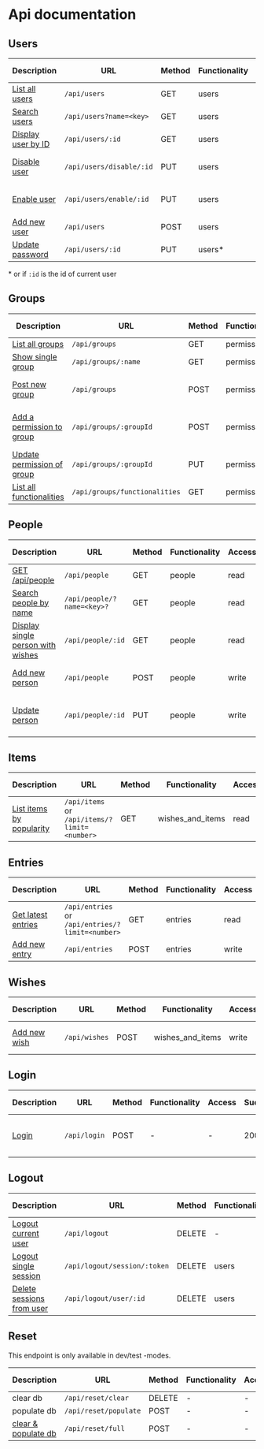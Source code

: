 # Api documentation

## Users

|Description |URL | Method | Functionality |Access | Success | Possible errors | 
|------------|----|--------|--------------|---------|-----------------|-----------|
|[List all users](API/users.md#list-all-users) | `/api/users` | GET | users |read | 200 | - |
|[Search users](API/users.md#search-users) | `/api/users?name=<key>` | GET | users |read | 200 | 404 |
|[Display user by ID](API/users.md#display-user-by-id) | `/api/users/:id` | GET | users |read | 200 | 400, 404 |
|[Disable user](API/users.md#disable-user) | `/api/users/disable/:id` | PUT | users | write | 200 | 400, 404, 500 |
|[Enable user](API/users.md#enable-user) | `/api/users/enable/:id` | PUT | users | write | 200 | 400, 404, 500 |
|[Add new user](API/users.md#add-new-user)| `/api/users` |POST | users | write | 201 | 400, 500 | 
|[Update password](API/users.md#update-password)|`/api/users/:id`|PUT | users* | write | 204 | 404, 500|

\* or if `:id` is the id of current user

## Groups

|Description |URL       |Method         | Functionality  |Access | Success | Possible errors |
|---------|----------|---------------| -------| -----------------|-----------|-----------------|
|[List all groups](API/groups.md#list-all-groups)|`/api/groups` | GET       | permissions |read | 200 | -  |
|[Show single group](API/groups.md#show-single-group)|`/api/groups/:name`| GET | permissions|read | 200 | 404 |
|[Post new group](API/groups.md#post-new-group)|`/api/groups` | POST | permissions |write | 201 | 400, 403, 500(?) |
|[Add a permission to group](API/groups.md#add-a-permission-to-group) | `/api/groups/:groupId` | POST | permissions |write | 201 | 400, 403, 404, 500(?) |
|[Update permission of group](API/groups.md#update-permission-of-group)|`/api/groups/:groupId`|PUT|permissions| write|200| - |
|[List all functionalities](API/groups.md#list-all-functionalities)|`/api/groups/functionalities`|GET |permissions|read|200 |- |

## People

|Description | URL | Method | Functionality |Access | Success | Possible errors |
|------------|-----|--------|---------------|-------|---------|-----------|
|[GET /api/people](API/people.md#get-base)|`/api/people`|GET | people |read | - | 400 |
|[Search people by name](API/people.md#search-people-by-name) | `/api/people/?name=<key>?` | GET | people |read | 200 | - |
|[Display single person with wishes](API/people.md#display-single-person-with-wishes) | `/api/people/:id` | GET | people |read | 200 | 400, 404, 500(?) |
|[Add new person](API/people.md#add-new-person)|`/api/people`|POST | people |write | 201, 400, 500|
|[Update person](API/peopel.md#update-person)|`/api/people/:id` |PUT | people |write | 200, 400, 404, 500 |

## Items

|Description|URL |Method | Functionality | Access | Success | Possible errors |
|-----------|----|-------|---------------|--------|---------|-----------|
|[List items by popularity](API/items.md#list-items-by-popularity)|`/api/items` or `/api/items/?limit=<number>`|GET | wishes_and_items |read | 200 | 400 |

## Entries

|Description | URL |Method | Functionality| Access | Success | Possible errors|
|------------|-----|-------|--------------|--------|----------------|-----------|
|[Get latest entries](API/entries.md#get-latest-entries)|`/api/entries` or `/api/entries/?limit=<number>`| GET | entries |read | 200 | - |
|[Add new entry](API/entries.md#add-new-entry)|`/api/entries`| POST | entries | write | 201 | 400|

## Wishes

|Description | URL |Method | Functionality| Access | Success | Possible errors|
|------------|-----|-------|--------------|--------|----------------|-----------|
|[Add new wish](API/wishes.md#add-new-wish)|`/api/wishes`|POST |wishes_and_items| write | 201 | 400, 404, 500 |

## Login

|Description | URL | Method | Functionality | Access | Success | Possible errors |
|------------|-----|-------|---------|--------------|----------|-----------|
|[Login](API/login.md#login)|`/api/login`|POST | - | - | 200 | 400, 401, 403, 500 |


## Logout

| Description| URL|Method | Functionality | Access|Success | Possible errors|
|------------|----|-------|---------------|-------|--------|----------------|
|[Logout current user](API/logout.md#logout-current-user)|`/api/logout`|DELETE| - | - | 200 | - |
|[Logout single session](API/logout.md#logout-single-session)|`/api/logout/session/:token`|DELETE | users | write | 204 | 404 |
|[Delete sessions from user](API/logout.md#delete-sessions-from-user)|`/api/logout/user/:id`|DELETE | users | write | 200 | 400 |

## Reset

This endpoint is only available in dev/test -modes. 

| Description| URL|Method | Functionality | Access|Success | Possible errors|
|------------|----|-------|---------------|-------|--------|----------------|
|clear db | `/api/reset/clear` | DELETE | - | - | 204 | - |
| populate db | `/api/reset/populate` | POST | - | - | 201 | - |
|[clear & populate db](API/reset.md#reset-and-re-populate-database) | `/api/reset/full` | POST | - | - | 200 | - |
